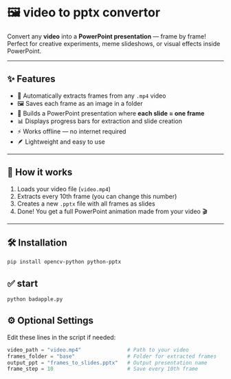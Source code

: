 # 🖼️ video to pptx convertor

Convert any **video** into a **PowerPoint presentation** — frame by frame!  
Perfect for creative experiments, meme slideshows, or visual effects inside PowerPoint.

---

## ✨ Features

- 🎥 Automatically extracts frames from any `.mp4` video  
- 🖼️ Saves each frame as an image in a folder  
- 🧩 Builds a PowerPoint presentation where **each slide = one frame**  
- 📊 Displays progress bars for extraction and slide creation  
- ⚡ Works offline — no internet required  
- 🪶 Lightweight and easy to use  

---

## 🧠 How it works

1. Loads your video file (`video.mp4`)  
2. Extracts every 10th frame (you can change this number)  
3. Creates a new `.pptx` file with all frames as slides  
4. Done! You get a full PowerPoint animation made from your video 🎬  

---

## 🛠️ Installation

```bash
pip install opencv-python python-pptx
```

## ✅ start

```bash
python badapple.py
```


## ⚙️ Optional Settings

Edit these lines in the script if needed:

```python
video_path = "video.mp4"               # Path to your video  
frames_folder = "base"                 # Folder for extracted frames  
output_ppt = "frames_to_slides.pptx"   # Output presentation name  
frame_step = 10                        # Save every 10th frame  
```
